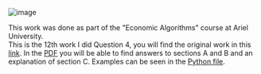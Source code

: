 ![image](https://user-images.githubusercontent.com/57855070/102347040-826a6b00-3fa8-11eb-86b4-4cd80509b9e9.png) 

This work was done as part of the "Economic Algorithms" course at Ariel University. <br />
This is the 12th work I did Question 4, you will find the original work in this [link](https://github.com/erelsgl-at-ariel/algorithms-5781/blob/master/11-trading-cycles/homework.pdf).
In the [PDF](https://github.com/TomLatin/Economic_Algorithms-_Ex12/blob/main/Answers.pdf) you will be able to find answers to sections A and B and an explanation of section C.
Examples can be seen in the [Python file](https://github.com/TomLatin/Economic_Algorithms-_Ex12/blob/main/main.py).
